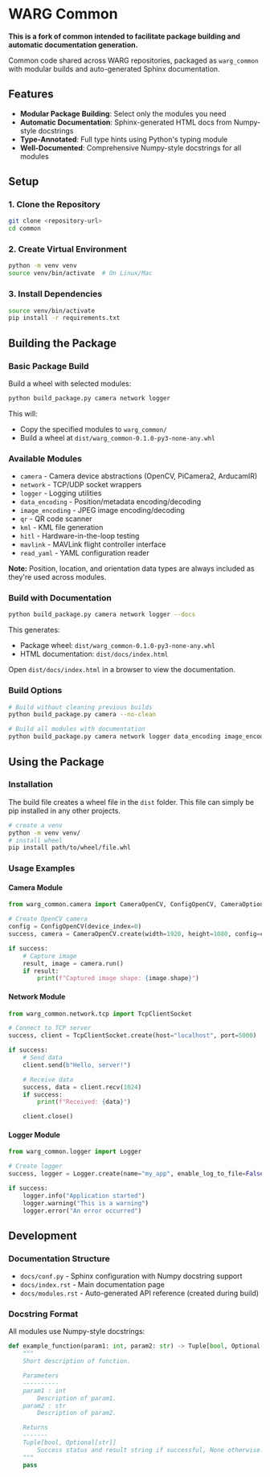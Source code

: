 # WARG Common

**This is a fork of common intended to facilitate package building and automatic documentation generation.**

Common code shared across WARG repositories, packaged as `warg_common` with modular builds and auto-generated Sphinx documentation.

## Features

- **Modular Package Building**: Select only the modules you need
- **Automatic Documentation**: Sphinx-generated HTML docs from Numpy-style docstrings
- **Type-Annotated**: Full type hints using Python's typing module
- **Well-Documented**: Comprehensive Numpy-style docstrings for all modules

## Setup

### 1. Clone the Repository

```bash
git clone <repository-url>
cd common
```

### 2. Create Virtual Environment

```bash
python -m venv venv
source venv/bin/activate  # On Linux/Mac
```

### 3. Install Dependencies

```bash
source venv/bin/activate
pip install -r requirements.txt
```

## Building the Package

### Basic Package Build

Build a wheel with selected modules:

```bash
python build_package.py camera network logger
```

This will:

- Copy the specified modules to `warg_common/`
- Build a wheel at `dist/warg_common-0.1.0-py3-none-any.whl`

### Available Modules

- `camera` - Camera device abstractions (OpenCV, PiCamera2, ArducamIR)
- `network` - TCP/UDP socket wrappers
- `logger` - Logging utilities
- `data_encoding` - Position/metadata encoding/decoding
- `image_encoding` - JPEG image encoding/decoding
- `qr` - QR code scanner
- `kml` - KML file generation
- `hitl` - Hardware-in-the-loop testing
- `mavlink` - MAVLink flight controller interface
- `read_yaml` - YAML configuration reader

**Note:** Position, location, and orientation data types are always included as they're used across modules.

### Build with Documentation

```bash
python build_package.py camera network logger --docs
```

This generates:

- Package wheel: `dist/warg_common-0.1.0-py3-none-any.whl`
- HTML documentation: `dist/docs/index.html`

Open `dist/docs/index.html` in a browser to view the documentation.

### Build Options

```bash
# Build without cleaning previous builds
python build_package.py camera --no-clean

# Build all modules with documentation
python build_package.py camera network logger data_encoding image_encoding qr kml hitl mavlink read_yaml --docs
```

## Using the Package

### Installation

The build file creates a wheel file in the `dist` folder. This file can simply be pip installed in any other projects.

```bash
# create a venv
python -m venv venv/
# install wheel
pip install path/to/wheel/file.whl
```

### Usage Examples

#### Camera Module

```python
from warg_common.camera import CameraOpenCV, ConfigOpenCV, CameraOption

# Create OpenCV camera
config = ConfigOpenCV(device_index=0)
success, camera = CameraOpenCV.create(width=1920, height=1080, config=config)

if success:
    # Capture image
    result, image = camera.run()
    if result:
        print(f"Captured image shape: {image.shape}")
```

#### Network Module

```python
from warg_common.network.tcp import TcpClientSocket

# Connect to TCP server
success, client = TcpClientSocket.create(host="localhost", port=5000)

if success:
    # Send data
    client.send(b"Hello, server!")

    # Receive data
    success, data = client.recv(1024)
    if success:
        print(f"Received: {data}")

    client.close()
```

#### Logger Module

```python
from warg_common.logger import Logger

# Create logger
success, logger = Logger.create(name="my_app", enable_log_to_file=False)

if success:
    logger.info("Application started")
    logger.warning("This is a warning")
    logger.error("An error occurred")
```

## Development

### Documentation Structure

- `docs/conf.py` - Sphinx configuration with Numpy docstring support
- `docs/index.rst` - Main documentation page
- `docs/modules.rst` - Auto-generated API reference (created during build)

### Docstring Format

All modules use Numpy-style docstrings:

```python
def example_function(param1: int, param2: str) -> Tuple[bool, Optional[str]]:
    """
    Short description of function.

    Parameters
    ----------
    param1 : int
        Description of param1.
    param2 : str
        Description of param2.

    Returns
    -------
    Tuple[bool, Optional[str]]
        Success status and result string if successful, None otherwise.
    """
    pass
```

